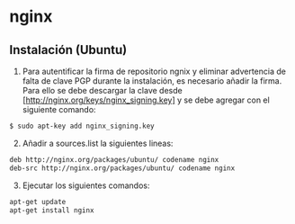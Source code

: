 # nginx

## Instalación (Ubuntu)

1. Para autentificar la firma de repositorio ngnix y eliminar advertencia de falta de clave PGP durante la instalación,
es necesario añadir la firma. Para ello se debe descargar la clave desde [http://nginx.org/keys/nginx_signing.key] y se debe agregar con el siguiente comando:

```sh
$ sudo apt-key add nginx_signing.key
``` 

2. Añadir a sources.list la siguientes lineas:

```sh
deb http://nginx.org/packages/ubuntu/ codename nginx
deb-src http://nginx.org/packages/ubuntu/ codename nginx
```

3. Ejecutar los siguientes comandos:

```sh
apt-get update
apt-get install nginx
```
